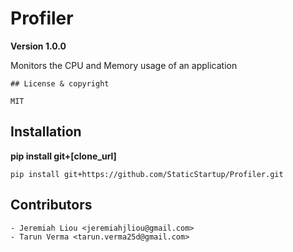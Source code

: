 # Profiler

**Version 1.0.0**

Monitors the CPU and Memory usage of an application

```
## License & copyright

MIT

```

## Installation

**pip install git+[clone_url]**
```
pip install git+https://github.com/StaticStartup/Profiler.git
```

## Contributors

```
- Jeremiah Liou <jeremiahjliou@gmail.com>
- Tarun Verma <tarun.verma25d@gmail.com>
```
<br></br>
